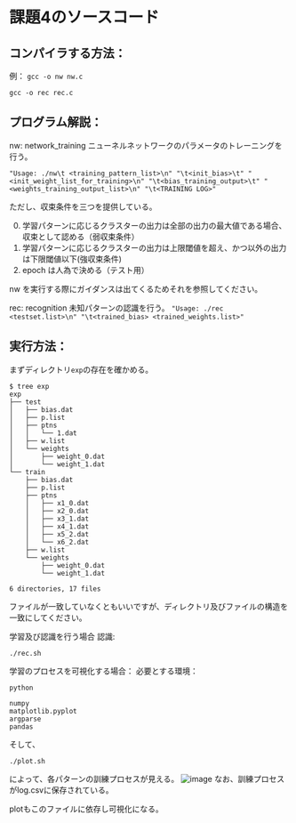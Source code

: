 課題4のソースコード
=
コンパイラする方法：
-
例：
`gcc -o nw nw.c`

`gcc -o rec rec.c`

プログラム解説：
-
nw: network_training ニューネルネットワークのパラメータのトレーニングを行う。

`"Usage: ./nw\t <training_pattern_list>\n"
	 "\t<init_bias>\t" "<init_weight_list_for_training>\n"
         "\t<bias_training_output>\t" "<weights_training_output_list>\n"
         "\t<TRAINING LOG>"`
	 
ただし、収束条件を三つを提供している。

0. 学習パターンに応じるクラスターの出力は全部の出力の最大値である場合、収束として認める（弱収束条件）
1. 学習パターンに応じるクラスターの出力は上限閾値を超え、かつ以外の出力は下限閾値以下(強収束条件)
2. epoch は人為で決める（テスト用）

nw を実行する際にガイダンスは出てくるためそれを参照してください。

rec: recognition 未知パターンの認識を行う。
`"Usage: ./rec <testset.list>\n"
           "\t<trained_bias> <trained_weights.list>"`
	   
実行方法：
-
まずディレクトリ`exp`の存在を確かめる。
```
$ tree exp
exp
├── test
│   ├── bias.dat
│   ├── p.list
│   ├── ptns
│   │   └── 1.dat
│   ├── w.list
│   └── weights
│       ├── weight_0.dat
│       └── weight_1.dat
└── train
    ├── bias.dat
    ├── p.list
    ├── ptns
    │   ├── x1_0.dat
    │   ├── x2_0.dat
    │   ├── x3_1.dat
    │   ├── x4_1.dat
    │   ├── x5_2.dat
    │   └── x6_2.dat
    ├── w.list
    └── weights
        ├── weight_0.dat
        └── weight_1.dat

6 directories, 17 files
```
ファイルが一致していなくともいいですが、ディレクトリ及びファイルの構造を一致にしてください。

学習及び認識を行う場合
認識:

`./rec.sh`

学習のプロセスを可視化する場合：
必要とする環境：

```
python

numpy
matplotlib.pyplot
argparse
pandas
```
そして、

`./plot.sh`

によって、各パターンの訓練プロセスが見える。
![image](https://github.com/Secondtonumb/pattern_recogn/blob/master/pattern04/plot_exp.png)
なお、訓練プロセスがlog.csvに保存されている。

plotもこのファイルに依存し可視化になる。

